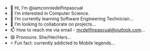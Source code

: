 - 👋 Hi, I’m @iamconniedelfinpascual
- 👀 I’m interested in Computer Science.
- 🌱 I’m currently learning Software Engineering Technician...
- 💞️ I’m looking to collaborate on projects...
- 📫 How to reach me via email - mcdelfinpascual@outlook.com...
- 😄 Pronouns: She/Her/Hers...
- ⚡ Fun fact: currently addicted to Mobile legends...

<!---
iamconniedelfinpascual/iamconniedelfinpascual is a ✨ special ✨ repository because its `README.md` (this file) appears on your GitHub profile.
You can click the Preview link to take a look at your changes.
--->
